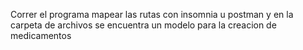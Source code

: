Correr el programa mapear las rutas con insomnia u postman y en la carpeta de archivos se encuentra un modelo para la creacion de medicamentos
